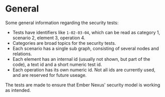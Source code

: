 # General

Some general information regarding the security tests:

- Tests have identifiers like `1-02-03-04`, which can be read as category 1, scenario 2, element 3, operation 4.
- Categories are broad topics for the security tests.
- Each scenario has a single sub graph, consisting of several nodes and relations.
- Each element has an internal id (usually not shown, but part of the code), a text id and a short numeric test id.
- Each operation has its own numeric id. Not all ids are currently used, and are reserved for future useage.

The tests are made to ensure that Ember Nexus' security model is working as intended.
